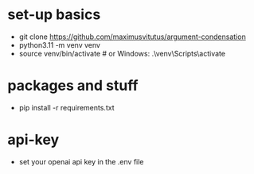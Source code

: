 # set-up basics
- git clone https://github.com/maximusvitutus/argument-condensation
- python3.11 -m venv venv
- source venv/bin/activate  # or Windows: .\venv\Scripts\activate

# packages and stuff
- pip install -r requirements.txt

# api-key
- set your openai api key in the .env file